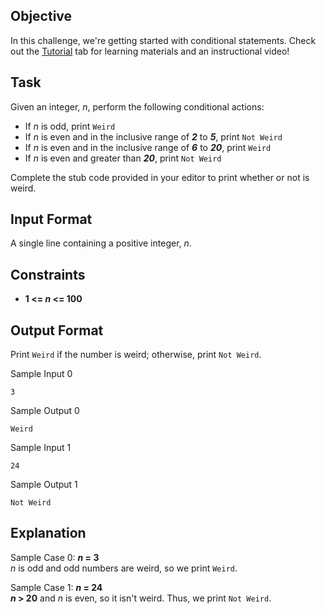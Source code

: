 ## Objective 
In this challenge, we're getting started with conditional statements. Check out the [Tutorial](https://www.hackerrank.com/challenges/30-conditional-statements/tutorial) tab for learning materials and an instructional video!

## Task 
Given an integer, _n_, perform the following conditional actions:

- If _n_ is odd, print `Weird`
- If _n_ is even and in the inclusive range of **_2_** to **_5_**, print `Not Weird`
- If _n_ is even and in the inclusive range of **_6_** to **_20_**, print `Weird`
- If _n_ is even and greater than **_20_**, print `Not Weird`

Complete the stub code provided in your editor to print whether or not  is weird.

## Input Format

A single line containing a positive integer, _n_.

## Constraints
- **1 <= _n_ <= 100**
## Output Format

Print `Weird` if the number is weird; otherwise, print `Not Weird`.

Sample Input 0

```
3
```

Sample Output 0

```
Weird
```

Sample Input 1

```
24
```

Sample Output 1

```
Not Weird
```
## Explanation

Sample Case 0: **_n_ = 3**  
_n_ is odd and odd numbers are weird, so we print `Weird`.

Sample Case 1: **_n_ = 24**  
**_n_ > 20** and _n_ is even, so it isn't weird. Thus, we print `Not Weird`.